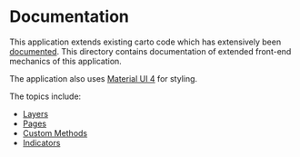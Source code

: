 # Documentation

This application extends existing carto code which has extensively been [documented](https://docs.carto.com). This directory contains documentation of extended front-end mechanics of this application.

The application also uses [Material UI 4](https://v4.mui.com/) for styling.

The topics include:

- [Layers](./layer.md)
- [Pages](./pages.md)
- [Custom Methods](./custom-method.md)
- [Indicators](./indicators.md)
